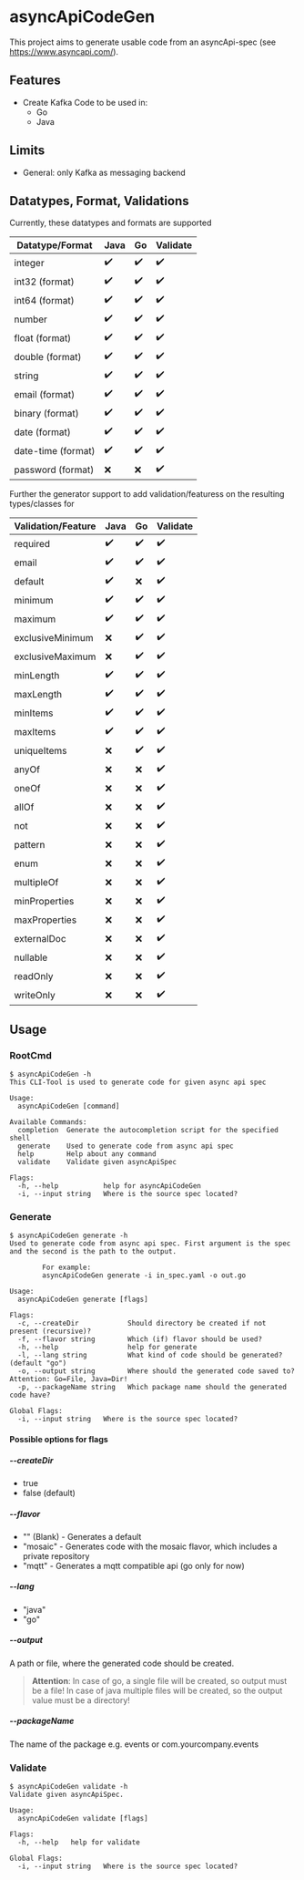 # asyncApiCodeGen

This project aims to generate usable code from an asyncApi-spec (see https://www.asyncapi.com/).

## Features

* Create Kafka Code to be used in:
    * Go
    * Java

## Limits

* General: only Kafka as messaging backend

## Datatypes, Format, Validations

Currently, these datatypes and formats are supported

| Datatype/Format     | Java               | Go                 | Validate           |
|---------------------|--------------------|--------------------|--------------------|
| integer             | :heavy_check_mark: | :heavy_check_mark: | :heavy_check_mark: |
| int32 (format)      | :heavy_check_mark: | :heavy_check_mark: | :heavy_check_mark: |
| int64 (format)      | :heavy_check_mark: | :heavy_check_mark: | :heavy_check_mark: |
| number              | :heavy_check_mark: | :heavy_check_mark: | :heavy_check_mark: |
| float (format)      | :heavy_check_mark: | :heavy_check_mark: | :heavy_check_mark: |
| double (format)     | :heavy_check_mark: | :heavy_check_mark: | :heavy_check_mark: |
| string              | :heavy_check_mark: | :heavy_check_mark: | :heavy_check_mark: |
| email (format)      | :heavy_check_mark: | :heavy_check_mark: | :heavy_check_mark: |
| binary (format)     | :heavy_check_mark: | :heavy_check_mark: | :heavy_check_mark: |
| date (format)       | :heavy_check_mark: | :heavy_check_mark: | :heavy_check_mark: |
| date-time (format)  | :heavy_check_mark: | :heavy_check_mark: | :heavy_check_mark: |
| password (format)   | :x:                | :x:                | :heavy_check_mark: |

Further the generator support to add validation/featuress on the resulting types/classes for

| Validation/Feature | Java               | Go                 | Validate           |
|--------------------|--------------------|--------------------|--------------------|
| required           | :heavy_check_mark: | :heavy_check_mark: | :heavy_check_mark: |
| email              | :heavy_check_mark: | :heavy_check_mark: | :heavy_check_mark: |
| default            | :heavy_check_mark: | :x:                | :heavy_check_mark: |
| minimum            | :heavy_check_mark: | :heavy_check_mark: | :heavy_check_mark: |
| maximum            | :heavy_check_mark: | :heavy_check_mark: | :heavy_check_mark: |
| exclusiveMinimum   | :x:                | :heavy_check_mark: | :heavy_check_mark: |
| exclusiveMaximum   | :x:                | :heavy_check_mark: | :heavy_check_mark: |
| minLength          | :heavy_check_mark: | :heavy_check_mark: | :heavy_check_mark: |
| maxLength          | :heavy_check_mark: | :heavy_check_mark: | :heavy_check_mark: |
| minItems           | :heavy_check_mark: | :heavy_check_mark: | :heavy_check_mark: |
| maxItems           | :heavy_check_mark: | :heavy_check_mark: | :heavy_check_mark: |
| uniqueItems        | :x:                | :heavy_check_mark: | :heavy_check_mark: |
| anyOf              | :x:                | :x:                | :heavy_check_mark: |
| oneOf              | :x:                | :x:                | :heavy_check_mark: |
| allOf              | :x:                | :x:                | :heavy_check_mark: |
| not                | :x:                | :x:                | :heavy_check_mark: |
| pattern            | :x:                | :x:                | :heavy_check_mark: |
| enum               | :x:                | :x:                | :heavy_check_mark: |
| multipleOf         | :x:                | :x:                | :heavy_check_mark: |
| minProperties      | :x:                | :x:                | :heavy_check_mark: |
| maxProperties      | :x:                | :x:                | :heavy_check_mark: |
| externalDoc        | :x:                | :x:                | :heavy_check_mark: |
| nullable           | :x:                | :x:                | :heavy_check_mark: |
| readOnly           | :x:                | :x:                | :heavy_check_mark: |
| writeOnly          | :x:                | :x:                | :heavy_check_mark: |

## Usage
### RootCmd
```shell
$ asyncApiCodeGen -h
This CLI-Tool is used to generate code for given async api spec

Usage:
  asyncApiCodeGen [command]

Available Commands:
  completion  Generate the autocompletion script for the specified shell
  generate    Used to generate code from async api spec
  help        Help about any command
  validate    Validate given asyncApiSpec

Flags:
  -h, --help           help for asyncApiCodeGen
  -i, --input string   Where is the source spec located?
```
### Generate
```shell
$ asyncApiCodeGen generate -h
Used to generate code from async api spec. First argument is the spec and the second is the path to the output. 
        
        For example:
        asyncApiCodeGen generate -i in_spec.yaml -o out.go

Usage:
  asyncApiCodeGen generate [flags]

Flags:
  -c, --createDir            Should directory be created if not present (recursive)?
  -f, --flavor string        Which (if) flavor should be used?
  -h, --help                 help for generate
  -l, --lang string          What kind of code should be generated? (default "go")
  -o, --output string        Where should the generated code saved to? Attention: Go=File, Java=Dir!
  -p, --packageName string   Which package name should the generated code have?

Global Flags:
  -i, --input string   Where is the source spec located?
```
#### Possible options for flags
##### --createDir
* true
* false (default)
##### --flavor
* "" (Blank) - Generates a default
* "mosaic" - Generates code with the mosaic flavor, which includes a private repository
* "mqtt" - Generates a mqtt compatible api (go only for now)
##### --lang
* "java"
* "go"
##### --output
A path or file, where the generated code should be created.
>__Attention__: In case of go, a single file will be created, so output must be a file! In case of java multiple files will be created, so the output value must be a directory!
##### --packageName
The name of the package e.g. events or com.yourcompany.events
### Validate
```shell
$ asyncApiCodeGen validate -h
Validate given asyncApiSpec.

Usage:
  asyncApiCodeGen validate [flags]

Flags:
  -h, --help   help for validate

Global Flags:
  -i, --input string   Where is the source spec located?

```